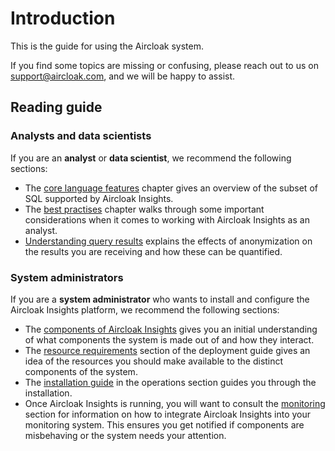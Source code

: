 # Introduction

This is the guide for using the Aircloak system.

If you find some topics are missing or confusing, please reach out to us on [support@aircloak.com](mailto:support@aircloak.com), and we will be happy to assist.

## Reading guide

### Analysts and data scientists

If you are an __analyst__ or __data scientist__, we recommend the following sections:

- The [core language features](sql.md) chapter gives an overview of the subset of SQL supported by Aircloak Insights.
- The [best practises](sql/best-practises.md) chapter walks through some important considerations when it comes to working
  with Aircloak Insights as an analyst.
- [Understanding query results](sql/query-results.md) explains the effects of anonymization on the results you are
  receiving and how these can be quantified.

### System administrators

If you are a __system administrator__ who wants to install and configure the Aircloak Insights platform, we recommend
the following sections:

- The [components of Aircloak Insights](components.md) gives you an initial understanding of what components the
  system is made out of and how they interact.
- The [resource requirements](deployment.md#resource-requirements) section of the deployment guide gives an idea of
  the resources you should make available to the distinct components of the system.
- The [installation guide](ops/installation.md) in the operations section guides you through the installation.
- Once Aircloak Insights is running, you will want to consult the [monitoring](ops/monitoring.md) section for information
  on how to integrate Aircloak Insights into your monitoring system. This ensures you get notified if components are
  misbehaving or the system needs your attention.
